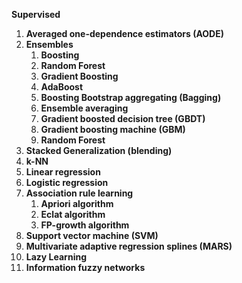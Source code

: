 **Supervised**

1.  **Averaged one-dependence estimators (AODE)**
2.  **Ensembles**
    1.  **Boosting**
    2.  **Random Forest** 
    3.  **Gradient Boosting**
    4.  **AdaBoost** 
    5.  **Boosting Bootstrap aggregating (Bagging)** 
    6.  **Ensemble averaging** 
    7.  **Gradient boosted decision tree (GBDT)** 
    8.  **Gradient boosting machine (GBM)** 
    9.  **Random Forest** 
3.  **Stacked Generalization (blending)**
4.  **k-NN**
5.  **Linear regression**
6.  **Logistic regression**
7.  **Association rule learning**
    1.  **Apriori algorithm** 
    2.  **Eclat algorithm** 
    3.  **FP-growth algorithm**
8.  **Support vector machine (SVM)**
9.  **Multivariate adaptive regression splines (MARS)**
10.  **Lazy Learning**
11.  **Information fuzzy networks**